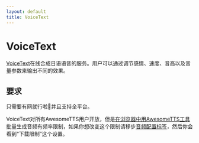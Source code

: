 ```yaml
---
layout: default
title: VoiceText
---
```

# VoiceText

<!-- [VoiceText](http://voicetext.jp) is an  online text-to-speech service offering playback in Japanese in several  voices. Users can adjust the emotion, speed, pitch, and volume of the output  when using VoiceText. -->

[VoiceText](http://voicetext.jp)在线合成日语语音的服务。用户可以通过调节感情、速度、音高以及音量参数来输出不同的效果。

<!-- ## Requirements -->

## 要求

<!-- An Internet connection is required to use VoiceText from AwesomeTTS, but no  special software needs to be installed and it can be used from any operating  system. -->

只需要有网就行啦:clap:并且支持全平台。

<!-- Access to the VoiceText API is shared among all AwesomeTTS users, and these  resources are limited. Because of these limits, mass generation of MP3s using  the [tool in the Card Browser](/usage/browser.html) is rate-limited. It  is recommended that you use the default rate-limiting settings in your  [MP3s configuration tab](/config/mp3s.html)&rsquo; &ldquo;Download  Throttling&rdquo; section (10 operations per 30 seconds) and that you limit  your daily usage of the service. -->

VoiceText对所有AwesomeTTS用户开放，但是[在浏览器中用AwesomeTTS工具](/usage/browser.html)批量生成音频有频率限制，如果你想改变这个限制请移步[音频配置标签](/config/mp3s.html)，然后你会看到“下载限制”这个设置。